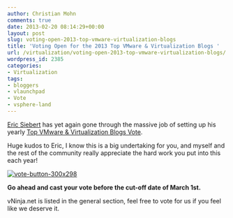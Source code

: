 ```yaml
---
author: Christian Mohn
comments: true
date: 2013-02-20 08:14:29+00:00
layout: post
slug: voting-open-2013-top-vmware-virtualization-blogs
title: 'Voting Open for the 2013 Top VMware & Virtualization Blogs '
url: /virtualization/voting-open-2013-top-vmware-virtualization-blogs/
wordpress_id: 2385
categories:
- Virtualization
tags:
- bloggers
- vlaunchpad
- Vote
- vsphere-land
---
```


[Eric Siebert](http://twitter.com/ericsiebert) has yet again gone through the massive job of setting up his yearly [Top VMware & Virtualization Blogs Vote](http://vsphere-land.com/news/voting-now-open-for-the-2013-top-vmware-virtualization-blogs.html).

Huge kudos to Eric, I know this is a big undertaking for you, and myself and the rest of the community really appreciate the hard work you put into this each year!



[![vote-button-300x298](/img/vote-button-300x298.jpg)](http://www.surveygizmo.com/s3/1165270/Top-vBlog-2013)




**Go ahead and cast your vote before the cut-off date of March 1st.**


vNinja.net is listed in the general section, feel free to vote for us if you feel like we deserve it.
